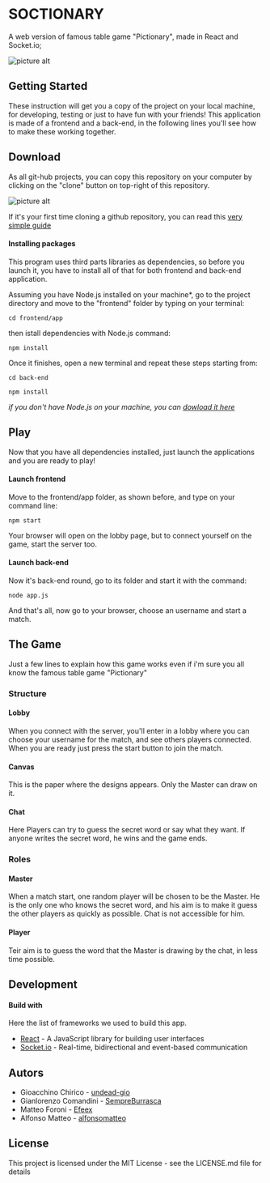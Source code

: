 # SOCTIONARY

A web version of famous table game "Pictionary", made in React and Socket.io;

![picture alt](http://3.bp.blogspot.com/-KXrcV7P7D4g/UPHGNqJYQhI/AAAAAAAADNk/31hEsDoE-ks/s1600/Pictionary.jpg "Title is an image, could be nosense.")

## Getting Started

These instruction will get you a copy of the project on your local machine, for developing, testing or just to have fun with your friends! 
This application is made of a frontend and a back-end, in the following lines you'll see how to make these working together.

## Download

As all git-hub projects, you can copy this repository on your computer by clicking on the "clone" button on top-right of this repository.

![picture alt](https://help.github.com/assets/images/help/repository/clone-repo-clone-url-button.png "can you see it?")

If it's your first time cloning a github repository, you can read this [very simple guide](https://help.github.com/en/articles/cloning-a-repository)

#### Installing packages
This program uses third parts libraries as dependencies, so before you launch it, you have to install all of that for both frontend and back-end application.

Assuming you have Node.js installed on your machine*, go to the project directory and move to the "frontend" folder by typing on your terminal:
```
cd frontend/app   
```

then istall dependencies with Node.js command:
```
npm install
```

Once it finishes, open a new terminal and repeat these steps starting from:
```
cd back-end
```
```
npm install
```

*if you don't have Node.js on your machine, you can [dowload it here](https://nodejs.org/it/download/)*


## Play

Now that you have all dependencies installed, just launch the applications and you are ready to play!

#### Launch frontend
Move to the frontend/app folder, as shown before, and type on your command line:
```
npm start
```

Your browser will open on the lobby page, but to connect yourself on the game, start the server too.

#### Launch back-end

Now it's back-end round, go to its folder and start it with the command:
```
node app.js
```

And that's all, now go to your browser, choose an username and start a match.


## The Game

Just a few lines to explain how this game works even if i'm sure you all know the famous table game "Pictionary"

### Structure
#### Lobby
When you connect with the server, you'll enter in a lobby where you can choose your username for the match, and see others players connected. When you are ready just press the start button to join the match.

#### Canvas
This is the paper where the designs appears. Only the Master can draw on it.

#### Chat
Here Players can try to guess the secret word or say what they want. If anyone writes the secret word, he wins and the game ends.

### Roles
#### Master
When a match start, one random player will be chosen to be the Master.
He is the only one who knows the secret word, and his aim is to make it guess the other players as quickly as possible.
Chat is not accessible for him.

#### Player 
Teir aim is to guess the word that the Master is drawing by the chat, in less time possible.

## Development
#### Build with
Here the list of frameworks we used to build this app.

* [React](https://reactjs.org/) - A JavaScript library for building user interfaces
* [Socket.io](https://socket.io/) - Real-time, bidirectional and event-based communication 

## Autors

* Gioacchino Chirico - [undead-gio](https://github.com/undead-gio) 
* Gianlorenzo Comandini - [SempreBurrasca](https://github.com/SempreBurrasca)
* Matteo Foroni - [Efeex](https://github.com/Efeex)
* Alfonso Matteo - [alfonsomatteo](https://github.com/alfonsomatteo)

## License
This project is licensed under the MIT License - see the LICENSE.md file for details
